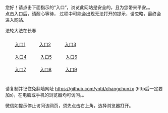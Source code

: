 您好！请点击下面指示的“入口”，浏览此网站是安全的，且为您带来平安。。 <br/>
点击入口后，请耐心等待， 过程中可能会出现无法打开的提示，请忽略，最终会进入网站. </br>

法轮大法在长春<br/>
<div style="padding:10px"><a style="margin:20px" target="_blank" href="https://d14ihyksnqcue5.cloudfront.net/2Qpsp?uxzrdm" id="ccLink1" rel="nofollow">入口1</a> <a target="_blank" style="margin:20px" href="https://d1ffqt5ppxo11j.cloudfront.net/2Qpsp?vvhmtx" id="ccLink2" rel="nofollow">入口2</a> <a style="margin:20px" target="_blank" href="https://d16893m9qcakqh.cloudfront.net/2Qpsp?sgfqzi" id="ccLink3" rel="nofollow">入口3</a></div>

<div style="padding:10px" ><a style="margin:20px" target="_blank" href="https://d14ihyksnqcue5.cloudfront.net/2Qpsp?uxzrdm" id="ccLink4" rel="nofollow">入口4</a> <a style="margin:20px" href="https://d1ffqt5ppxo11j.cloudfront.net/2Qpsp?vvhmtx" target="_blank" id="ccLink5" rel="nofollow">入口5</a> <a style="margin:20px" href="https://d16893m9qcakqh.cloudfront.net/2Qpsp?sgfqzi" target="_blank" id="ccLink6" rel="nofollow">入口6</a></div>

<div style="padding:10px"><a style="margin:20px" target="_blank" href="https://d14ihyksnqcue5.cloudfront.net/2Qpsp?uxzrdm" id="ccLink7" rel="nofollow">入口7</a> <a style="margin:20px" href="https://d1ffqt5ppxo11j.cloudfront.net/2Qpsp?vvhmtx" target="_blank" id="ccLink8" rel="nofollow">入口8</a> <a style="margin:20px" target="_blank" href="https://d16893m9qcakqh.cloudfront.net/2Qpsp?sgfqzi" id="ccLink9" rel="nofollow">入口9</a></div>

<br/>



请复制并记住免翻墙网址 https://github.com/yntd/changchunzx (http后一定要加s)，在电脑或手机的浏览器均可访问。。<br/>

微信如提示停止访问该网页，须先点击右上角，选择浏览器打开。
